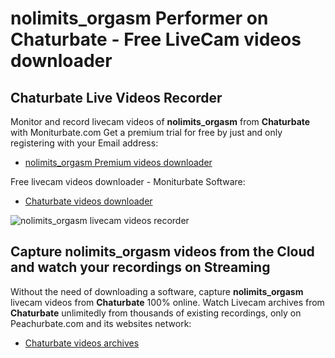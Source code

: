 # nolimits_orgasm Performer on Chaturbate - Free LiveCam videos downloader

## Chaturbate Live Videos Recorder

Monitor and record livecam videos of **nolimits_orgasm** from **Chaturbate** with Moniturbate.com
Get a premium trial for free by just and only registering with your Email address:
* [nolimits_orgasm Premium videos downloader](https://moniturbate.com/request-demo-licence-key.html)

Free livecam videos downloader - Moniturbate Software:
* [Chaturbate videos downloader](https://moniturbate.com/moniturbate-download-software.html)

![nolimits_orgasm livecam videos recorder](https://peachurnet.com/templates/moniturbate-software.png)


## Capture nolimits_orgasm videos from the Cloud and watch your recordings on Streaming

Without the need of downloading a software, capture **nolimits_orgasm** livecam videos from **Chaturbate** 100% online.
Watch Livecam archives from **Chaturbate** unlimitedly from thousands of existing recordings, only on Peachurbate.com and its websites network:
* [Chaturbate videos archives](https://peachurnet.com/)